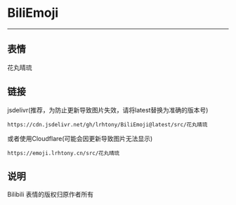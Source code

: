 # BiliEmoji
---
## 表情
花丸晴琉
## 链接
jsdelivr(推荐，为防止更新导致图片失效，请将latest替换为准确的版本号)
```
https://cdn.jsdelivr.net/gh/lrhtony/BiliEmoji@latest/src/花丸晴琉
```
或者使用Cloudflare(可能会因更新导致图片无法显示)
```
https://emoji.lrhtony.cn/src/花丸晴琉
```
## 说明
Bilibili 表情的版权归原作者所有
